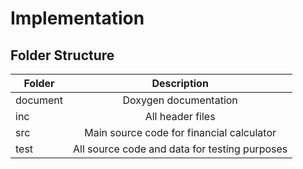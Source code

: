 # Implementation
## Folder Structure
| Folder   |      Description     |
|----------|:-------------:|
| document | Doxygen documentation |
| inc | All header files |
| src | Main source code for financial calculator |
| test | All source code and data for testing purposes |
